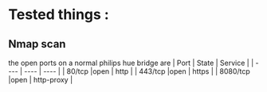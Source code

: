 # Tested things :

## Nmap scan
the open ports on a normal philips hue bridge are 
| Port | State | Service |
| ---- | ---- | ---- | 
| 80/tcp |open | http | 
| 443/tcp |open | https |
| 8080/tcp |open | http-proxy |
